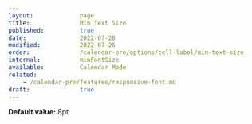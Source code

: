 ```yaml
---
layout:             page
title:              Min Text Size
published:          true
date:               2022-07-26
modified:           2022-07-26
order:              /calendar-pro/options/cell-label/min-text-size
internal:           minFontSize
available:          Calendar Mode
related:
    - /calendar-pro/features/responsive-font.md
draft:              true
---
```

**Default value:** 8pt

